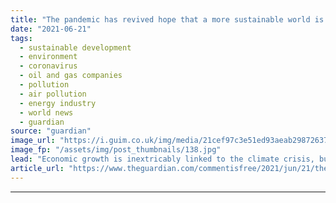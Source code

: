 ```yaml
---
title: "The pandemic has revived hope that a more sustainable world is possible | Jeremy Caradonna"
date: "2021-06-21"
tags: 
  - sustainable development
  - environment
  - coronavirus
  - oil and gas companies
  - pollution
  - air pollution
  - energy industry
  - world news
  - guardian
source: "guardian"
image_url: "https://i.guim.co.uk/img/media/21cef97c3e51ed93aeab2987263780ba3da0368b/0_0_6000_3600/master/6000.jpg?width=460&quality=85&auto=format&fit=max&s=0f58862c618f5971579209be068ff279"
image_fp: "/assets/img/post_thumbnails/138.jpg"
lead: "Economic growth is inextricably linked to the climate crisis, but the past year has taught us that such growth isn’t essentialSome of the most striking images from the early days of the pandemic, when public health orders and lockdowns ground economi..."
article_url: "https://www.theguardian.com/commentisfree/2021/jun/21/the-pandemic-has-revived-hope-that-a-more-sustainable-world-is-possible"
---
```


---
